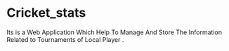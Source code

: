 # Cricket_stats
Its is a Web Application Which Help To Manage And Store The Information Related to Tournaments of Local Player .
